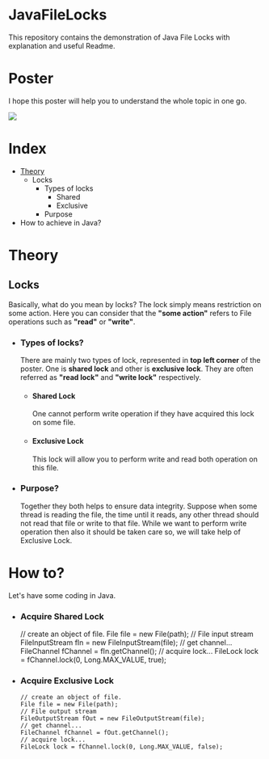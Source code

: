 # JavaFileLocks
This repository contains the demonstration of Java File Locks with explanation and useful Readme.

# Poster
I hope this poster will help you to understand the whole topic in one go.

![](C:\Users\HENIL\Downloads\Locks.jpg)

# Index
- [Theory](#Theory)
  - Locks
    - Types of locks
      - Shared
      - Exclusive
    - Purpose
- How to achieve in Java?

Theory
======

## Locks
Basically, what do you mean by locks? The lock simply means restriction on some action. Here you can consider that the
  **"some action"** refers to File operations such as **"read"** or **"write"**.
  - ### Types of locks?
    There are mainly two types of lock, represented in **top left corner** of the poster. One is **shared lock** and other
    is **exclusive lock**. They are often referred as **"read lock"** and **"write lock"** respectively.
    - #### Shared Lock
        One cannot perform write operation if they have acquired this lock on some file.
    - #### Exclusive Lock
        This lock will allow you to perform write and read both operation on this file.
  
  - ### Purpose?
    Together they both helps to ensure data integrity. Suppose when some thread is reading the file, the time until it
    reads, any other thread should not read that file or write to that file. While we want to perform write operation then also
    it should be taken care so, we will take help of Exclusive Lock.

# How to?
 Let's have some coding in Java.

- ### Acquire Shared Lock

    
    // create an object of file.
    File file = new File(path);
    // File input stream
    FileInputStream fIn = new FileInputStream(file);
    // get channel...
    FileChannel fChannel = fIn.getChannel();
    // acquire lock...
    FileLock lock = fChannel.lock(0, Long.MAX_VALUE, true);

- ### Acquire Exclusive Lock

    
      // create an object of file.
      File file = new File(path);
      // File output stream
      FileOutputStream fOut = new FileOutputStream(file);
      // get channel...
      FileChannel fChannel = fOut.getChannel();
      // acquire lock...
      FileLock lock = fChannel.lock(0, Long.MAX_VALUE, false);
    
    
        